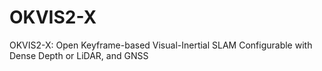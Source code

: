 # OKVIS2-X
OKVIS2-X: Open Keyframe-based Visual-Inertial SLAM Configurable with Dense Depth or LiDAR, and GNSS
